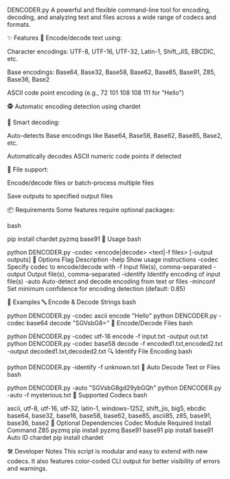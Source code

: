 DENCODER.py
A powerful and flexible command-line tool for encoding, decoding, and analyzing text and files across a wide range of codecs and formats.

✨ Features
🔡 Encode/decode text using:

Character encodings: UTF-8, UTF-16, UTF-32, Latin-1, Shift_JIS, EBCDIC, etc.

Base encodings: Base64, Base32, Base58, Base62, Base85, Base91, Z85, Base36, Base2

ASCII code point encoding (e.g., 72 101 108 108 111 for "Hello")

🕵️ Automatic encoding detection using chardet

🧠 Smart decoding:

Auto-detects Base encodings like Base64, Base58, Base62, Base85, Base2, etc.

Automatically decodes ASCII numeric code points if detected

📂 File support:

Encode/decode files or batch-process multiple files

Save outputs to specified output files

📦 Requirements
Some features require optional packages:

bash


pip install chardet pyzmq base91
🚀 Usage
bash


python DENCODER.py -codec <codec> <encode|decode> <text|-f files> [-output outputs]
📘 Options
Flag	Description
-help	Show usage instructions
-codec	Specify codec to encode/decode with
-f	Input file(s), comma-separated
-output	Output file(s), comma-separated
-identify	Identify encoding of input file(s)
-auto	Auto-detect and decode encoding from text or files
-minconf	Set minimum confidence for encoding detection (default: 0.85)

🧪 Examples
🔤 Encode & Decode Strings
bash


python DENCODER.py -codec ascii encode "Hello"
python DENCODER.py -codec base64 decode "SGVsbG8="
📝 Encode/Decode Files
bash


python DENCODER.py -codec utf-16 encode -f input.txt -output out.txt
python DENCODER.py -codec base58 decode -f encoded1.txt,encoded2.txt -output decoded1.txt,decoded2.txt
🔍 Identify File Encoding
bash


python DENCODER.py -identify -f unknown.txt
🧠 Auto Decode Text or Files
bash


python DENCODER.py -auto "SGVsbG8gd29ybGQh"
python DENCODER.py -auto -f mysterious.txt
🧬 Supported Codecs
bash


ascii, utf-8, utf-16, utf-32, latin-1, windows-1252, shift_jis, big5, ebcdic
base64, base32, base16, base58, base62, base85, ascii85, z85, base91, base36, base2
🧩 Optional Dependencies
Codec	Module Required	Install Command
Z85	pyzmq	pip install pyzmq
Base91	base91	pip install base91
Auto ID	chardet	pip install chardet

🛠 Developer Notes
This script is modular and easy to extend with new codecs. It also features color-coded CLI output for better visibility of errors and warnings.

